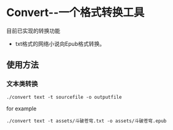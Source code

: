 # Convert--一个格式转换工具

目前已实现的转换功能

- txt格式的网络小说向Epub格式转换。

## 使用方法

### 文本类转换
```shell
./convert text -t sourcefile -o outputfile

```

for example 
```shell
./convert text -t assets/斗破苍穹.txt -o assets/斗破苍穹.epub
```
